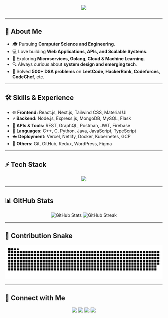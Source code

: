 <!-- Banner / Typing Animation -->
<h1 align="center">
  <img src="https://readme-typing-svg.herokuapp.com?size=30&duration=3000&color=00BFFF&center=true&vCenter=true&width=600&lines=Hi+there!+👋;I'm+Kunal+Chirania;Passionate+CS+Engineer;Fullstack+Developer+%7C+Problem+Solver;Always+Learning+New+Tech!">
</h1>

---

## 🚀 About Me
- 🎓 Pursuing **Computer Science and Engineering**.  
- 💻 Love building **Web Applications, APIs, and Scalable Systems**.  
- 🌱 Exploring **Microservices, Golang, Cloud & Machine Learning**.  
- 🔍 Always curious about **system design and emerging tech**.  
- 🎯 Solved **500+ DSA problems** on **LeetCode, HackerRank, Codeforces, CodeChef**, etc.  

---

## 🛠️ Skills & Experience
- 🌐 **Frontend:** React.js, Next.js, Tailwind CSS, Material UI  
- ⚡ **Backend:** Node.js, Express.js, MongoDB, MySQL, Flask  
- 🔗 **APIs & Tools:** REST, GraphQL, Postman, JWT, Firebase  
- 🐍 **Languages:** C++, C, Python, Java, JavaScript, TypeScript  
- ☁️ **Deployment:** Vercel, Netlify, Docker, Kubernetes, GCP  
- 🎨 **Others:** Git, GitHub, Redux, WordPress, Figma  

---

## ⚡ Tech Stack
<p align="center">
  <img src="https://skillicons.dev/icons?i=c,cpp,python,java,html,css,js,ts,react,nextjs,nodejs,express,mongodb,mysql,flask,tailwind,redux,materialui,firebase,docker,kubernetes,git,github,vscode,postman,vercel,linux,figma,gcp,graphql,wordpress" />
</p>

---

## 📊 GitHub Stats
<p align="center">
  <img src="https://github-readme-stats.vercel.app/api?username=kunalchirania&show_icons=true&theme=tokyonight" alt="GitHub Stats" height="165"/>
  <img src="https://github-readme-streak-stats.herokuapp.com/?user=kunalchirania&theme=tokyonight" alt="GitHub Streak" height="165"/>
</p>

---

## 🐍 Contribution Snake
<p align="center">
  <img src="https://raw.githubusercontent.com/platane/platane/output/github-contribution-grid-snake.svg" alt="Snake Animation" />
</p>

---

## 🌟 Connect with Me
<p align="center">
  <a href="https://www.linkedin.com/in/kunal-chirania"><img src="https://img.shields.io/badge/LinkedIn-blue?logo=linkedin&logoColor=white" /></a>
  <a href="mailto:yourmail@gmail.com"><img src="https://img.shields.io/badge/Email-red?logo=gmail&logoColor=white" /></a>
  <a href="https://github.com/kunalchirania"><img src="https://img.shields.io/badge/GitHub-black?logo=github&logoColor=white" /></a>
  <a href="https://your-portfolio-link.com"><img src="https://img.shields.io/badge/Portfolio-9146FF?logo=vercel&logoColor=white" /></a>
</p>
